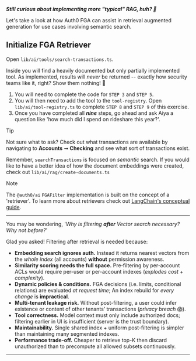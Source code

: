***Still curious about implementing more "typical" RAG, huh? 🤨***

Let's take a look at how Auth0 FGA can assist in retrieval augmented generation for use cases involving semantic search.

## Initialize FGA Retriever

Open `lib/ai/tools/search-transactions.ts`.

Inside you will find a heavily documented but only partially implemented tool. As implemented, results will *never* be returned -- exactly how security teams like it, right? Show them nothing! 🤣

1. You will need to complete the code for `STEP 3` and `STEP 5`.
2. You will then need to add the tool to the `tool-registry`. Open `lib/ai/tool-registry.ts` to complete `STEP 8` and `STEP 9` of this exercise.
3. Once you have completed all ***nine*** steps, go ahead and ask Aiya a question like 'how much did I spend on rideshare this year?'.

> [!TIP]
> Not sure what to ask? Check out what transactions are available by navigating to **Accounts** ➞ **Checking** and see what sort of transactions exist.
>
> Remember, `searchTransactions` is focused on *semantic* search. If you would like to have a better idea of how the document embeddings were created, check out `lib/ai/rag/create-documents.ts`

> [!NOTE]
> The `@auth0/ai` `FGAFilter` implementation is built on the concept of a 'retriever'.
> To learn more about retrievers check out [LangChain's conceptual guide](https://js.langchain.com/docs/concepts/retrievers/).

---
You may be wondering, '*Why is filtering **after** Vector search necessary? Why not before?*'

Glad you asked! Filtering after retrieval is needed because:
- **Embedding search ignores auth.** Instead it returns nearest vectors from the *whole index* (all accounts) **without** permission awareness.
- **Similarity scoring needs the full space.** Pre‑filtering by per-account ACLs would require per-user or per-account indexes (*explodes cost + complexity*).
- **Dynamic policies & conditions.** FGA decisions (i.e. limits, conditional relations) are evaluated *at request time*; An index rebuild for *every change* is **impractical**.
- **Multi-tenant leakage risk.** Without post-filtering, a user could infer existence or content of other tenants’ transactions (*privacy breach* 😱).
- **Tool correctness.** Model context must only include authorized docs; filtering earlier in UI is insufficient (server is the trust boundary).
- **Maintainability.** Single shared index + uniform post-filtering is simpler than maintaining many segmented indexes.
- **Performance trade-off.** Cheaper to retrieve top-K then discard unauthorized than to precompute all allowed subsets continuously.
---
